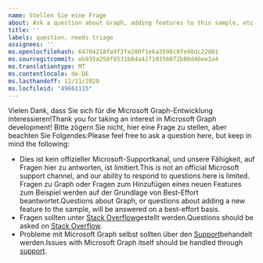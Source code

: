 ```yaml
---
name: Stellen Sie eine Frage
about: Ask a question about Graph, adding features to this sample, etc.
title: ''
labels: question, needs triage
assignees: ''
ms.openlocfilehash: 64704218fa9f2fe280f1e6a3598c8fe98dc22d01
ms.sourcegitcommit: eb935a250f8531b04a42710356072b80d46ee3a4
ms.translationtype: MT
ms.contentlocale: de-DE
ms.lasthandoff: 12/11/2020
ms.locfileid: "49661115"
---
```

<span data-ttu-id="9f987-102">Vielen Dank, dass Sie sich für die Microsoft Graph-Entwicklung interessieren!</span><span class="sxs-lookup"><span data-stu-id="9f987-102">Thank you for taking an interest in Microsoft Graph development!</span></span> <span data-ttu-id="9f987-103">Bitte zögern Sie nicht, hier eine Frage zu stellen, aber beachten Sie Folgendes:</span><span class="sxs-lookup"><span data-stu-id="9f987-103">Please feel free to ask a question here, but keep in mind the following:</span></span>

- <span data-ttu-id="9f987-104">Dies ist kein offizieller Microsoft-Supportkanal, und unsere Fähigkeit, auf Fragen hier zu antworten, ist limitiert.</span><span class="sxs-lookup"><span data-stu-id="9f987-104">This is not an official Microsoft support channel, and our ability to respond to questions here is limited.</span></span> <span data-ttu-id="9f987-105">Fragen zu Graph oder Fragen zum Hinzufügen eines neuen Features zum Beispiel werden auf der Grundlage von Best-Effort beantwortet.</span><span class="sxs-lookup"><span data-stu-id="9f987-105">Questions about Graph, or questions about adding a new feature to the sample, will be answered on a best-effort basis.</span></span>
- <span data-ttu-id="9f987-106">Fragen sollten unter [Stack Overflow](https://stackoverflow.com/questions/tagged/microsoft-graph)gestellt werden.</span><span class="sxs-lookup"><span data-stu-id="9f987-106">Questions should be asked on [Stack Overflow](https://stackoverflow.com/questions/tagged/microsoft-graph).</span></span>
- <span data-ttu-id="9f987-107">Probleme mit Microsoft Graph selbst sollten über den [Support](https://developer.microsoft.com/graph/support)behandelt werden.</span><span class="sxs-lookup"><span data-stu-id="9f987-107">Issues with Microsoft Graph itself should be handled through [support](https://developer.microsoft.com/graph/support).</span></span>
